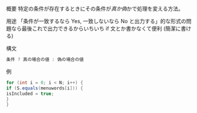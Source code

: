 概要
特定の条件が存在するときにその条件が*真か偽*かで処理を変える方法。

用途
「条件が一致するなら Yes, 一致しないなら No と出力する」的な形式の問題なら最後これで出力できるからいちいち if 文とか書かなくて便利 (簡潔に書ける)

構文

```java
条件 ? 真の場合の値 : 偽の場合の値
```

例

```java
for (int i = 0; i < N; i++) {
if (S.equals(menuwords[i])) {
isIncluded = true;
}
}
```
